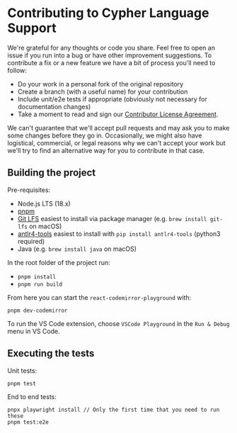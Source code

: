 # Contributing to Cypher Language Support

We're grateful for any thoughts or code you share. Feel free to open an issue if you run into a bug or have other improvement suggestions. To contribute a fix or a new feature we have a bit of process you'll need to follow:

- Do your work in a personal fork of the original repository
- Create a branch (with a useful name) for your contribution
- Include unit/e2e tests if appropriate (obviously not necessary for documentation changes)
- Take a moment to read and sign our [Contributor License Agreement](https://neo4j.com/developer/cla).

We can't guarantee that we'll accept pull requests and may ask you to make some changes before they go in.
Occasionally, we might also have logistical, commercial, or legal reasons why we can't accept your work but we'll try to find an alternative way for you to contribute in that case.

## Building the project

Pre-requisites:

- Node.js LTS (18.x)
- [pnpm](https://pnpm.io/installation#using-corepack)
- [Git LFS](https://git-lfs.github.com/) easiest to install via package manager (e.g. `brew install git-lfs` on macOS)
- [antlr4-tools](https://github.com/antlr/antlr4-tools) easiest to install with `pip install antlr4-tools` (python3 required)
- Java (e.g. `brew install java` on macOS)

In the root folder of the project run:

- `pnpm install`
- `pnpm run build`

From here you can start the `react-codemirror-playground` with:

`pnpm dev-codemirror`

To run the VS Code extension, choose `VSCode Playground` in the `Run & Debug` menu in VS Code.

## Executing the tests

Unit tests:

```
pnpm test
```

End to end tests:

```
pnpx playwright install // Only the first time that you need to run these
pnpm test:e2e
```

